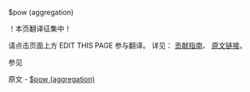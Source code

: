  $pow (aggregation)

 ！本页翻译征集中！

请点击页面上方 EDIT THIS PAGE 参与翻译。
详见：
[贡献指南]( https://github.com/JinMuInfo/MongoDB-Manual-zh/blob/master/CONTRIBUTING.md )、
[原文链接](  https://docs.mongodb.com/manual/reference/operator/aggregation/pow/  )。

 参见

原文 - [$pow (aggregation)]( https://docs.mongodb.com/manual/reference/operator/aggregation/pow/ )


